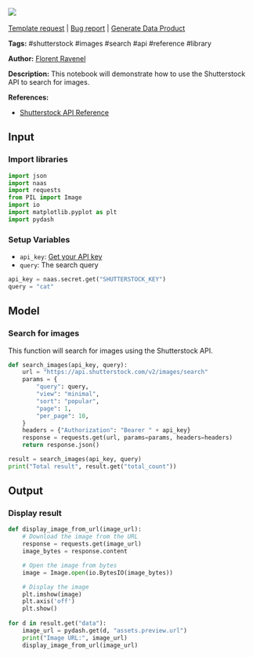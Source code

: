 <a href="https://app.naas.ai/user-redirect/naas/downloader?url=https://raw.githubusercontent.com/jupyter-naas/awesome-notebooks/master/Shutterstock/Shutterstock_Search_for_images.ipynb" target="_parent"><img src="https://naasai-public.s3.eu-west-3.amazonaws.com/Open_in_Naas_Lab.svg"/></a><br><br><a href="https://github.com/jupyter-naas/awesome-notebooks/issues/new?assignees=&labels=&template=template-request.md&title=Tool+-+Action+of+the+notebook+">Template request</a> | <a href="https://github.com/jupyter-naas/awesome-notebooks/issues/new?assignees=&labels=bug&template=bug_report.md&title=Shutterstock+-+Search+for+images:+Error+short+description">Bug report</a> | <a href="https://app.naas.ai/user-redirect/naas/downloader?url=https://raw.githubusercontent.com/jupyter-naas/awesome-notebooks/master/Naas/Naas_Start_data_product.ipynb" target="_parent">Generate Data Product</a>

**Tags:** #shutterstock #images #search #api #reference #library

**Author:** [Florent Ravenel](https://www.linkedin.com/in/florent-ravenel/)

**Description:** This notebook will demonstrate how to use the Shutterstock API to search for images.

**References:**
- [Shutterstock API Reference](https://api-reference.shutterstock.com/#images)

## Input

### Import libraries


```python
import json
import naas
import requests
from PIL import Image
import io
import matplotlib.pyplot as plt
import pydash
```

### Setup Variables
- `api_key`: [Get your API key](https://developers.shutterstock.com/getting-started)
- `query`: The search query


```python
api_key = naas.secret.get("SHUTTERSTOCK_KEY")
query = "cat"
```

## Model

### Search for images

This function will search for images using the Shutterstock API.


```python
def search_images(api_key, query):
    url = "https://api.shutterstock.com/v2/images/search"
    params = {
        "query": query,
        "view": "minimal",
        "sort": "popular",
        "page": 1,
        "per_page": 10,
    }
    headers = {"Authorization": "Bearer " + api_key}
    response = requests.get(url, params=params, headers=headers)
    return response.json()

result = search_images(api_key, query)
print("Total result", result.get("total_count"))
```

## Output

### Display result


```python
def display_image_from_url(image_url):
    # Download the image from the URL
    response = requests.get(image_url)
    image_bytes = response.content

    # Open the image from bytes
    image = Image.open(io.BytesIO(image_bytes))

    # Display the image
    plt.imshow(image)
    plt.axis('off')
    plt.show()
    
for d in result.get("data"):
    image_url = pydash.get(d, "assets.preview.url")
    print("Image URL:", image_url)
    display_image_from_url(image_url)
```

 
